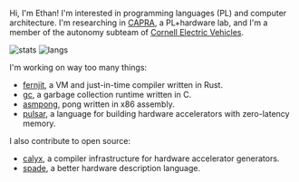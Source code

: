 Hi, I'm Ethan! I'm interested in programming languages (PL) and computer architecture. I'm researching in [CAPRA](http://capra.cs.cornell.edu), a PL+hardware lab, and I'm a member of the autonomy subteam of [Cornell Electric Vehicles](http://github.com/cornellev).

![stats](https://github-readme-stats-two-iota-82.vercel.app/api?username=ethanuppal&show_icons=true&count_private=true&theme=transparent&hide_rank=true)
![langs](https://github-readme-stats-two-iota-82.vercel.app/api/top-langs/?username=ethanuppal&layout=compact&theme=transparent&hide=java,jupyter%20notebook,vim%20script,lua,eiffel,emacs%20lisp,e,roff,html,javascript,css,less&langs_count=8&exclude_repo=dslabs,ethanuppal.github.io,reveal,transcribe,github-readme-stats,cdn,cocowiki,SpaceVim.d_config,SpaceVim_config,nvim_config,Swizzler,spade,filament,whisky-book,tokyonight.nvim,ascend-project,codespan)

I'm working on way too many things:

- [fernjit](https://github.com/ethanuppal/fernjit), a VM and just-in-time compiler written in Rust.
- [gc](https://github.com/ethanuppal/gc), a garbage collection runtime written in C.
- [asmpong](https://github.com/ethanuppal/aspong), pong written in x86 assembly.
- [pulsar](https://github.com/ethanuppal/pulsar), a language for building hardware accelerators with zero-latency memory.

I also contribute to open source:

- [calyx](https://gitlab.com/spade-lang/spade), a compiler infrastructure for hardware accelerator generators.
- [spade](https://gitlab.com/spade-lang/spade), a better hardware description language.

<!--
**ethanuppal/ethanuppal** is a ✨ _special_ ✨ repository because its `README.md` (this file) appears on your GitHub profile.

Here are some ideas to get you started:

- 🔭 I’m currently working on ...
- 🌱 I’m currently learning ...
- 👯 I’m looking to collaborate on ...
- 🤔 I’m looking for help with ...
- 💬 Ask me about ...
- 📫 How to reach me: ...
- 😄 Pronouns: ...
- ⚡ Fun fact: ...
-->
